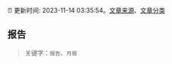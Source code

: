 :alarm_clock: 更新时间: 2023-11-14 03:35:54。[文章来源](/README.md)、[文章分类](/TAGS.md)

## 报告


> 关键字：`报告`、`月报`



